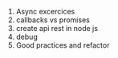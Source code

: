 1. Async excercices
2. callbacks vs promises
3. create api rest in node js
4. debug
5. Good practices and refactor